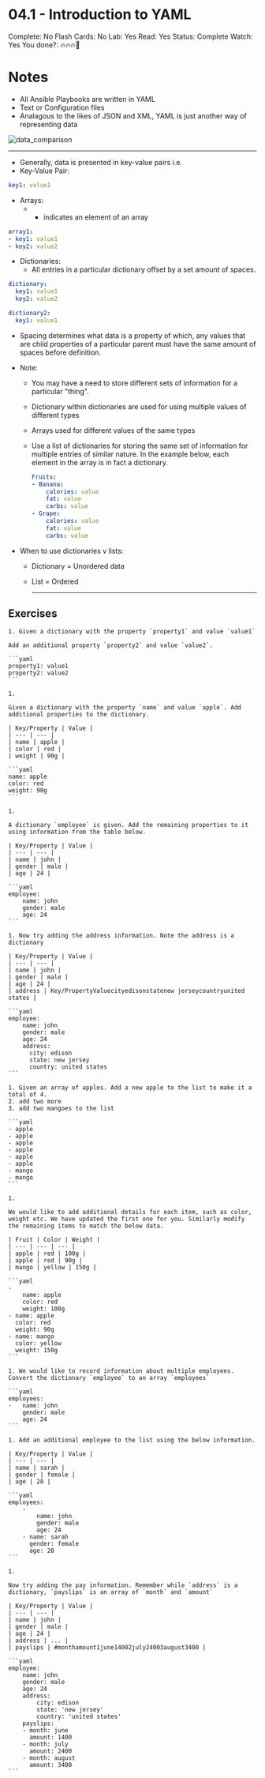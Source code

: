 # 04.1 - Introduction to YAML

Complete: No
Flash Cards: No
Lab: Yes
Read: Yes
Status: Complete
Watch: Yes
You done?: 🔥🔥🔥🌚

# Notes

- All Ansible Playbooks are written in YAML
- Text or Configuration files
- Analagous to the likes of JSON and XML, YAML is just another way of representing data

![data_comparison](images/data_comparison.png)

---

- Generally, data is presented in key-value pairs i.e.
- Key-Value Pair:

```yaml
key1: value1
```

- Arrays:
  - - indicates an element of an array

```yaml
array1:
- key1: value1
- key2: value2
```

- Dictionaries:
  - All entries in a particular dictionary offset by a set amount of spaces.

```yaml
dictionary:
  key1: value1
  key2: value2

dictionary2:
  key1: value1
```

- Spacing determines what data is a property of which, any values that are child properties of a particular parent must have the same amount of spaces before definition.
- Note:
  - You may have a need to store different sets of information for a particular "thing".
  - Dictionary within dictionaries are used for using multiple values of different types
  - Arrays used for different values of the same types
  - Use a list of dictionaries for storing the same set of information for multiple entries of similar nature. In the example below, each element in the array is in fact a dictionary.

    ```yaml
    Fruits:
    - Banana:
        calories: value
        fat: value
        carbs: value
    - Grape:
        calories: value
        fat: value
        carbs: value
    ```

- When to use dictionaries v lists:
  - Dictionary = Unordered data
  - List = Ordered

    ---

## Exercises

    1. Given a dictionary with the property `property1` and value `value1`

    Add an additional property `property2` and value `value2`.

    ```yaml
    property1: value1
    property2: value2
    ```

    1.

    Given a dictionary with the property `name` and value `apple`. Add additional properties to the dictionary.

    | Key/Property | Value |
    | --- | --- |
    | name | apple |
    | color | red |
    | weight | 90g |

    ```yaml
    name: apple
    color: red
    weight: 90g
    ```

    1.

    A dictionary `employee` is given. Add the remaining properties to it using information from the table below.

    | Key/Property | Value |
    | --- | --- |
    | name | john |
    | gender | male |
    | age | 24 |

    ```yaml
    employee:
        name: john
        gender: male
        age: 24
    ```

    1. Now try adding the address information. Note the address is a dictionary

    | Key/Property | Value |
    | --- | --- |
    | name | john |
    | gender | male |
    | age | 24 |
    | address | Key/PropertyValuecityedisonstatenew jerseycountryunited states |

    ```yaml
    employee:
        name: john
        gender: male
        age: 24
        address:
          city: edison
          state: new jersey
          country: united states
    ```

    1. Given an array of apples. Add a new apple to the list to make it a total of 4.
    2. add two more
    3. add two mangoes to the list

    ```yaml
    - apple
    - apple
    - apple
    - apple
    - apple
    - apple
    - mango
    - mango
    ```

    1.

    We would like to add additional details for each item, such as color, weight etc. We have updated the first one for you. Similarly modify the remaining items to match the below data.

    | Fruit | Color | Weight |
    | --- | --- | --- |
    | apple | red | 100g |
    | apple | red | 90g |
    | mango | yellow | 150g |

    ```yaml
    -
        name: apple
        color: red
        weight: 100g
    - name: apple
      color: red
      weight: 90g
    - name: mango
      color: yellow
      weight: 150g
    ```

    1. We would like to record information about multiple employees. Convert the dictionary `employee` to an array `employees`

    ```yaml
    employees:
    -   name: john
        gender: male
        age: 24
    ```

    1. Add an additional employee to the list using the below information.

    | Key/Property | Value |
    | --- | --- |
    | name | sarah |
    | gender | female |
    | age | 28 |

    ```yaml
    employees:
        -
            name: john
            gender: male
            age: 24
        - name: sarah
          gender: female
          age: 28
    ```

    1.

    Now try adding the pay information. Remember while `address` is a dictionary, `payslips` is an array of `month` and `amount`

    | Key/Property | Value |
    | --- | --- |
    | name | john |
    | gender | male |
    | age | 24 |
    | address | ... |
    | payslips | #monthamount1june14002july24003august3400 |

    ```yaml
    employee:
        name: john
        gender: male
        age: 24
        address:
            city: edison
            state: 'new jersey'
            country: 'united states'
        payslips:
        - month: june
          amount: 1400
        - month: july
          amount: 2400
        - month: august
          amount: 3400
    ```
